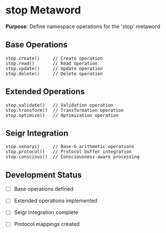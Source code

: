 # stop Metaword

**Purpose**: Define namespace operations for the 'stop' metaword

## Base Operations

```hyphos
stop.create()     // Create operation
stop.read()       // Read operation  
stop.update()     // Update operation
stop.delete()     // Delete operation
```

## Extended Operations

```hyphos
stop.validate()   // Validation operation
stop.transform()  // Transformation operation
stop.optimize()   // Optimization operation
```

## Seigr Integration

```hyphos
stop.senary()     // Base-6 arithmetic operations
stop.protocol()   // Protocol buffer integration
stop.conscious()  // Consciousness-aware processing
```

## Development Status

- [ ] Base operations defined
- [ ] Extended operations implemented  
- [ ] Seigr integration complete
- [ ] Protocol mappings created

